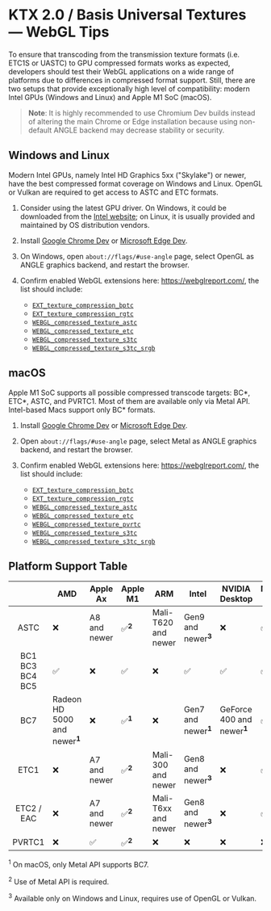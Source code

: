 # KTX 2.0 / Basis Universal Textures — WebGL Tips

To ensure that transcoding from the transmission texture formats (i.e. ETC1S or UASTC) to GPU compressed formats works as expected, developers should test their WebGL applications on a wide range of platforms due to differences in compressed format support. Still, there are two setups that provide exceptionally high level of compatibility: modern Intel GPUs (Windows and Linux) and Apple M1 SoC (macOS).

> **Note**: It is highly recommended to use Chromium Dev builds instead of altering the main Chrome or Edge installation because using non-default ANGLE backend may decrease stability or security.

## Windows and Linux

Modern Intel GPUs, namely Intel HD Graphics 5xx ("Skylake") or newer, have the best compressed format coverage on Windows and Linux. OpenGL or Vulkan are required to get access to ASTC and ETC formats.

1. Consider using the latest GPU driver. On Windows, it could be downloaded from the [Intel website](https://downloadcenter.intel.com/); on Linux, it is usually provided and maintained by OS distribution vendors.

2. Install [Google Chrome Dev](https://www.google.com/chrome/dev/) or [Microsoft Edge Dev](https://www.microsoftedgeinsider.com/en-us/download/).

3. On Windows, open `about://flags/#use-angle` page, select OpenGL as ANGLE graphics backend, and restart the browser.

4. Confirm enabled WebGL extensions here: https://webglreport.com/, the list should include:
   - [`EXT_texture_compression_bptc`](https://www.khronos.org/registry/webgl/extensions/EXT_texture_compression_bptc)
   - [`EXT_texture_compression_rgtc`](https://www.khronos.org/registry/webgl/extensions/EXT_texture_compression_rgtc)
   - [`WEBGL_compressed_texture_astc`](https://www.khronos.org/registry/webgl/extensions/WEBGL_compressed_texture_astc)
   - [`WEBGL_compressed_texture_etc`](https://www.khronos.org/registry/webgl/extensions/WEBGL_compressed_texture_etc)
   - [`WEBGL_compressed_texture_s3tc`](https://www.khronos.org/registry/webgl/extensions/WEBGL_compressed_texture_s3tc)
   - [`WEBGL_compressed_texture_s3tc_srgb`](https://www.khronos.org/registry/webgl/extensions/WEBGL_compressed_texture_s3tc_srgb)

## macOS

Apple M1 SoC supports all possible compressed transcode targets: BC*, ETC*, ASTC, and PVRTC1. Most of them are available only via Metal API. Intel-based Macs support only BC* formats.

1. Install [Google Chrome Dev](https://www.google.com/chrome/dev/) or [Microsoft Edge Dev](https://www.microsoftedgeinsider.com/en-us/download/).

2. Open `about://flags/#use-angle` page, select Metal as ANGLE graphics backend, and restart the browser.

3. Confirm enabled WebGL extensions here: https://webglreport.com/, the list should include:
   - [`EXT_texture_compression_bptc`](https://www.khronos.org/registry/webgl/extensions/EXT_texture_compression_bptc)
   - [`EXT_texture_compression_rgtc`](https://www.khronos.org/registry/webgl/extensions/EXT_texture_compression_rgtc)
   - [`WEBGL_compressed_texture_astc`](https://www.khronos.org/registry/webgl/extensions/WEBGL_compressed_texture_astc)
   - [`WEBGL_compressed_texture_etc`](https://www.khronos.org/registry/webgl/extensions/WEBGL_compressed_texture_etc)
   - [`WEBGL_compressed_texture_pvrtc`](https://www.khronos.org/registry/webgl/extensions/WEBGL_compressed_texture_pvrtc)
   - [`WEBGL_compressed_texture_s3tc`](https://www.khronos.org/registry/webgl/extensions/WEBGL_compressed_texture_s3tc)
   - [`WEBGL_compressed_texture_s3tc_srgb`](https://www.khronos.org/registry/webgl/extensions/WEBGL_compressed_texture_s3tc_srgb)

## Platform Support Table

|                          | AMD                                         | Apple Ax     | Apple M1             | ARM                 | Intel                             | NVIDIA Desktop                           | NVIDIA Tegra | Qualcomm             |
|:------------------------:|---------------------------------------------|--------------|----------------------|---------------------|-----------------------------------|------------------------------------------|--------------|----------------------|
|           ASTC           | ❌                                           | A8 and newer | ✅<sup><b>2</b></sup> | Mali-T620 and newer | Gen9 and newer<sup><b>3</b></sup> | ❌                                        | ✅            | Adreno 3xx and newer |
| BC1<br>BC3<br>BC4<br>BC5 | ✅                                           | ❌            | ✅                    | ❌                   | ✅                                 | ✅                                        | ✅            | ❌                    |
|            BC7           | Radeon HD 5000 and newer<sup><b>1</b></sup> | ❌            | ✅<sup><b>1</b></sup> | ❌                   | Gen7 and newer<sup><b>1</b></sup> | GeForce 400 and newer<sup><b>1</b></sup> | ✅            | ❌                    |
|           ETC1           | ❌                                           | A7 and newer | ✅<sup><b>2</b></sup> | Mali-300 and newer  | Gen8 and newer<sup><b>3</b></sup> | ❌                                        | ✅            | Adreno 2xx and newer |
|        ETC2 / EAC        | ❌                                           | A7 and newer | ✅<sup><b>2</b></sup> | Mali-T6xx and newer | Gen8 and newer<sup><b>3</b></sup> | ❌                                        | ✅            | Adreno 3xx and newer |
|          PVRTC1          | ❌                                           | ✅            | ✅<sup><b>2</b></sup> | ❌                   | ❌                                 | ❌                                        | ❌            | ❌                    |

<p><sup>1</sup> On macOS, only Metal API supports BC7.</p>
<p><sup>2</sup> Use of Metal API is required.</p>
<p><sup>3</sup> Available only on Windows and Linux, requires use of OpenGL or Vulkan.</p>
